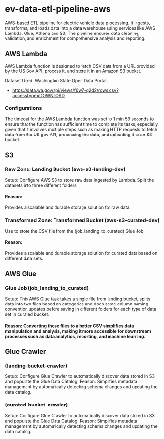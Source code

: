 # ev-data-etl-pipeline-aws
AWS-based ETL pipeline for electric vehicle data processing. It ingests, transforms, and loads data into a data warehouse using services like AWS Lambda, Glue, Athena and S3. The pipeline ensures data cleaning, validation, and enrichment for comprehensive analysis and reporting.

## AWS Lambda
 AWS Lambda function is designed to fetch CSV data from a URL provided by the US Gov API, process it, and store it in an Amazon S3 bucket.

Dataset Used:
Washington State Open Data Portal

- https://data.wa.gov/api/views/f6w7-q2d2/rows.csv?accessType=DOWNLOAD

### Configurations 
The timeout for the AWS Lambda function was set to 1 min 59 seconds to ensure that the function has sufficient time to complete its tasks, especially given that it involves multiple steps such as making HTTP requests to fetch data from the US gov API, processing the data, and uploading it to an S3 bucket.

## S3
### Raw Zone: Landing Bucket (aws-s3-landing-dev)
Setup: Configure AWS S3 to store raw data ingested by Lambda. Split the datasets into three different folders
#### Reason: 
Provides a scalable and durable storage solution for raw data.

 ### Transformed Zone: Transformed Bucket (aws-s3-curated-dev)
 Use to store the CSV file from the (job_landing_to_curated) Glue Job
#### Reason: 
Provides a scalable and durable storage solution for curated data based on different data sets.

 ## AWS Glue
### Glue Job (job_landing_to_curated)
Setup: This AWS Glue task takes a single file from landing bucket, splits data into two files based on categories and does some column naming convention updates before saving in different folders for each type of data set in curated bucket.  


#### Reason: Converting these files to a better CSV simplifies data manipulation and analysis, making it more accessible for downstream processes such as data analytics, reporting, and machine learning.


## Glue Crawler 
### (landing-bucket-crawler)
Setup: Configure Glue Crawler to automatically discover data stored in S3 and populate the Glue Data Catalog.
Reason: Simplifies metadata management by automatically detecting schema changes and updating the data catalog.


### (curated-bucket-crawler)
Setup: Configure Glue Crawler to automatically discover data stored in S3 and populate the Glue Data Catalog.
Reason: Simplifies metadata management by automatically detecting schema changes and updating the data catalog.
